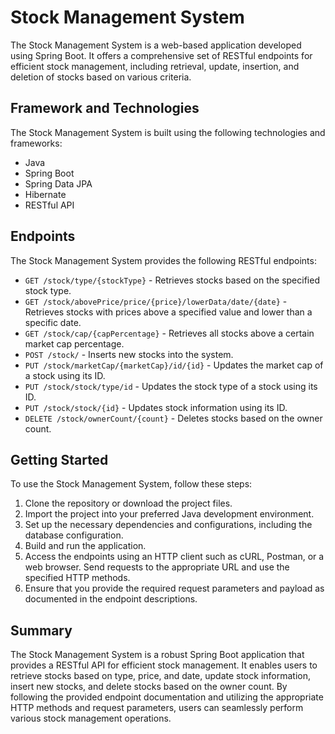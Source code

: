 # Stock Management System

The Stock Management System is a web-based application developed using Spring Boot. It offers a comprehensive set of RESTful endpoints for efficient stock management, including retrieval, update, insertion, and deletion of stocks based on various criteria.

## Framework and Technologies

The Stock Management System is built using the following technologies and frameworks:

- Java
- Spring Boot
- Spring Data JPA
- Hibernate
- RESTful API

## Endpoints

The Stock Management System provides the following RESTful endpoints:

- `GET /stock/type/{stockType}` - Retrieves stocks based on the specified stock type.
- `GET /stock/abovePrice/price/{price}/lowerData/date/{date}` - Retrieves stocks with prices above a specified value and lower than a specific date.
- `GET /stock/cap/{capPercentage}` - Retrieves all stocks above a certain market cap percentage.
- `POST /stock/` - Inserts new stocks into the system.
- `PUT /stock/marketCap/{marketCap}/id/{id}` - Updates the market cap of a stock using its ID.
- `PUT /stock/stock/type/id` - Updates the stock type of a stock using its ID.
- `PUT /stock/stock/{id}` - Updates stock information using its ID.
- `DELETE /stock/ownerCount/{count}` - Deletes stocks based on the owner count.

## Getting Started

To use the Stock Management System, follow these steps:

1. Clone the repository or download the project files.
2. Import the project into your preferred Java development environment.
3. Set up the necessary dependencies and configurations, including the database configuration.
4. Build and run the application.
5. Access the endpoints using an HTTP client such as cURL, Postman, or a web browser. Send requests to the appropriate URL and use the specified HTTP methods.
6. Ensure that you provide the required request parameters and payload as documented in the endpoint descriptions.

## Summary

The Stock Management System is a robust Spring Boot application that provides a RESTful API for efficient stock management. It enables users to retrieve stocks based on type, price, and date, update stock information, insert new stocks, and delete stocks based on the owner count. By following the provided endpoint documentation and utilizing the appropriate HTTP methods and request parameters, users can seamlessly perform various stock management operations.


